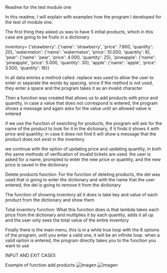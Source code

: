 Readme for the test module one

In this readme, I will explain with examples how the program I developed for the test of module one.


The first thing they asked us was to have 5 initial products, which in this case are going to be fruits in a dictionary

inventory= {'strawberry': {'name': 'strawberry', 'price': 7.800, 'quantity': 20},
            'watermelon': {'name': 'watermelon', 'price': 10.000, 'quantity': 8},
            'pear': {'name': 'pear', 'price': 4.000, 'quantity': 25},
            'pineapple': {'name': 'pineapple', 'price': 5.000, 'quantity': 30},
            'apple': {'name': 'apple', 'price': 3.500, 'quantity': 16}}

In all data entries a method called .replace was used to allow the user to enter or separate the words by spacing, since if the method is not used, they enter a space and the program takes it as an invalid character            

Then a function was created that allows us to add products with price and quantity, in case a value that does not correspond is entered, the program shows a message and again asks for the value until an allowed value is entered

if we use the function of searching for products, the program will ask for the name of the product to look for it in the dictionary, if it finds it shows it with price and quantity; in case it does not find it will show a message that the product does not exist in the inventory

we continue with the option of updating price and updating quantity, in both the same methods of verification of invalid tickets are used. the user is asked for a name, prompted to enter the new price or quantity, and the new price is saved in the dictionary


Delete products function:
For the function of deleting products, the del was used that is going to enter the dictionary and with the name that the user entered, the del is going to remove it from the dictionary

The function of showing inventory all it does is take key and value of each product from the dictionary and show them

Total inventory function:
What this function does is that lambda takes each price from the dictionary and multiplies it by each quantity, adds it all up and the user only sees the total value of the entire inventory

Finally there is the main menu, this is in a while true loop with the 8 options of the program, until you enter a valid one, it will be an infinite loop. when a valid option is entered, the program directly takes you to the function you want to use

INPUT AND EXIT CASES

Example of function add products
![imagen](https://github.com/user-attachments/assets/21d017f6-c3e8-4b45-8dc2-5611449b0595)
![imagen](https://github.com/user-attachments/assets/cdf2d4b1-5658-4f1f-86ca-f143a662cbfd)











